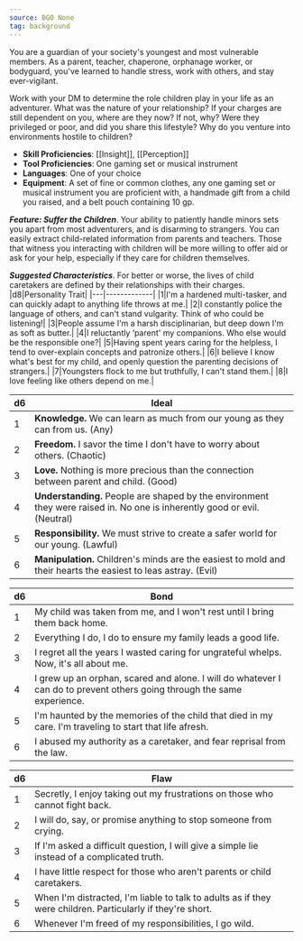 ```yaml
---
source: BGO None
tag: background
---
```


You are a guardian of your society's youngest and most vulnerable members. As a parent, teacher, chaperone, orphanage worker, or bodyguard, you've learned to handle stress, work with others, and stay ever-vigilant.

Work with your DM to determine the role children play in your life as an adventurer. What was the nature of your relationship? If your charges are still dependent on you, where are they now? If not, why? Were they privileged or poor, and did you share this lifestyle? Why do you venture into environments hostile to children?


- **Skill Proficiencies**: [[Insight]], [[Perception]]
- **Tool Proficiencies**: One gaming set or musical instrument
- **Languages**: One of your choice
- **Equipment**: A set of fine or common clothes, any one gaming set or musical instrument you are proficient with, a handmade gift from a child you raised, and a belt pouch containing 10 gp.


**_Feature: Suffer the Children_**. Your ability to patiently handle minors sets you apart from most adventurers, and is disarming to strangers. You can easily extract child-related information from parents and teachers. Those that witness you interacting with children will be more willing to offer aid or ask for your help, especially if they care for children themselves.

**_Suggested Characteristics_**. For better or worse, the lives of child caretakers are defined by their relationships with their charges.
|d8|Personality Trait|
|---|-------------|
|1|I'm a hardened multi-tasker, and can quickly adapt to anything life throws at me.|
|2|I constantly police the language of others, and can't stand vulgarity. Think of who could be listening!|
|3|People assume I'm a harsh disciplinarian, but deep down I'm as soft as butter.|
|4|I reluctantly ‘parent' my companions. Who else would be the responsible one?|
|5|Having spent years caring for the helpless, I tend to over-explain concepts and patronize others.|
|6|I believe I know what's best for my child, and openly question the parenting decisions of strangers.|
|7|Youngsters flock to me but truthfully, I can't stand them.|
|8|I love feeling like others depend on me.|

|d6|Ideal|
|---|-------------|
|1|**Knowledge.** We can learn as much from our young as they can from us. (Any)|
|2|**Freedom.** I savor the time I don't have to worry about others. (Chaotic)|
|3|**Love.** Nothing is more precious than the connection between parent and child. (Good)|
|4|**Understanding.** People are shaped by the environment they were raised in. No one is inherently good or evil. (Neutral)|
|5|**Responsibility.** We must strive to create a safer world for our young. (Lawful)|
|6|**Manipulation.** Children's minds are the easiest to mold and their hearts the easiest to leas astray. (Evil)|

|d6|Bond|
|---|-------------|
|1|My child was taken from me, and I won't rest until I bring them back home.|
|2|Everything I do, I do to ensure my family leads a good life.|
|3|I regret all the years I wasted caring for ungrateful whelps. Now, it's all about me.|
|4|I grew up an orphan, scared and alone. I will do whatever I can do to prevent others going through the same experience.|
|5|I'm haunted by the memories of the child that died in my care. I'm traveling to start that life afresh.|
|6|I abused my authority as a caretaker, and fear reprisal from the law.|

|d6|Flaw|
|---|-------------|
|1|Secretly, I enjoy taking out my frustrations on those who cannot fight back.|
|2|I will do, say, or promise anything to stop someone from crying.|
|3|If I'm asked a difficult question, I will give a simple lie instead of a complicated truth.|
|4|I have little respect for those who aren't parents or child caretakers.|
|5|When I'm distracted, I'm liable to talk to adults as if they were children. Particularly if they're short.|
|6|Whenever I'm freed of my responsibilities, I go wild.|

